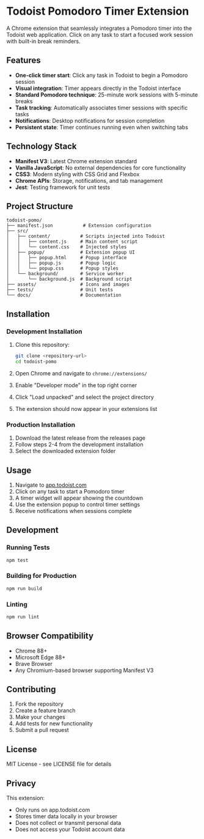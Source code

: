 # Todoist Pomodoro Timer Extension

A Chrome extension that seamlessly integrates a Pomodoro timer into the Todoist web application. Click on any task to start a focused work session with built-in break reminders.

## Features

- **One-click timer start**: Click any task in Todoist to begin a Pomodoro session
- **Visual integration**: Timer appears directly in the Todoist interface
- **Standard Pomodoro technique**: 25-minute work sessions with 5-minute breaks
- **Task tracking**: Automatically associates timer sessions with specific tasks
- **Notifications**: Desktop notifications for session completion
- **Persistent state**: Timer continues running even when switching tabs

## Technology Stack

- **Manifest V3**: Latest Chrome extension standard
- **Vanilla JavaScript**: No external dependencies for core functionality
- **CSS3**: Modern styling with CSS Grid and Flexbox
- **Chrome APIs**: Storage, notifications, and tab management
- **Jest**: Testing framework for unit tests

## Project Structure

```
todoist-pomo/
├── manifest.json           # Extension configuration
├── src/
│   ├── content/           # Scripts injected into Todoist
│   │   ├── content.js     # Main content script
│   │   └── content.css    # Injected styles
│   ├── popup/             # Extension popup UI
│   │   ├── popup.html     # Popup interface
│   │   ├── popup.js       # Popup logic
│   │   └── popup.css      # Popup styles
│   └── background/        # Service worker
│       └── background.js  # Background script
├── assets/                # Icons and images
├── tests/                 # Unit tests
└── docs/                  # Documentation
```

## Installation

### Development Installation

1. Clone this repository:
   ```bash
   git clone <repository-url>
   cd todoist-pomo
   ```

2. Open Chrome and navigate to `chrome://extensions/`

3. Enable "Developer mode" in the top right corner

4. Click "Load unpacked" and select the project directory

5. The extension should now appear in your extensions list

### Production Installation

1. Download the latest release from the releases page
2. Follow steps 2-4 from the development installation
3. Select the downloaded extension folder

## Usage

1. Navigate to [app.todoist.com](https://app.todoist.com)
2. Click on any task to start a Pomodoro timer
3. A timer widget will appear showing the countdown
4. Use the extension popup to control timer settings
5. Receive notifications when sessions complete

## Development

### Running Tests

```bash
npm test
```

### Building for Production

```bash
npm run build
```

### Linting

```bash
npm run lint
```

## Browser Compatibility

- Chrome 88+
- Microsoft Edge 88+
- Brave Browser
- Any Chromium-based browser supporting Manifest V3

## Contributing

1. Fork the repository
2. Create a feature branch
3. Make your changes
4. Add tests for new functionality
5. Submit a pull request

## License

MIT License - see LICENSE file for details

## Privacy

This extension:
- Only runs on app.todoist.com
- Stores timer data locally in your browser
- Does not collect or transmit personal data
- Does not access your Todoist account data